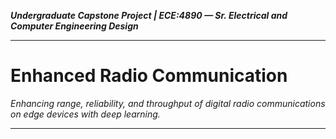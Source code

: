 ***Undergraduate Capstone Project | ECE:4890 — Sr. Electrical and Computer Engineering Design***

---

# Enhanced Radio Communication

*Enhancing range, reliability, and throughput of digital radio communications on edge devices with deep learning.*

---
